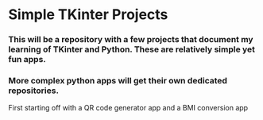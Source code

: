 # Simple TKinter Projects
### This will be a repository with a few projects that document my learning of TKinter and Python. These are relatively simple yet fun apps.
### More complex python apps will get their own dedicated repositories.

First starting off with a QR code generator app and a BMI conversion app
